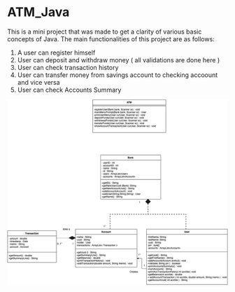 # ATM_Java

This is a mini project that was made to get a clarity of various basic concepts of Java. The main functionalities of this project are as follows:

1) A user can register himself
2) User can deposit and withdraw money ( all validations are done here ) 
3) User can check transaction history 
4) User can transfer money from savings account to checking accoount and vice versa
5) User can check Accounts Summary 


![alt text](https://github.com/RajB07/ATM_Java/blob/main/uml.png?raw=true)


